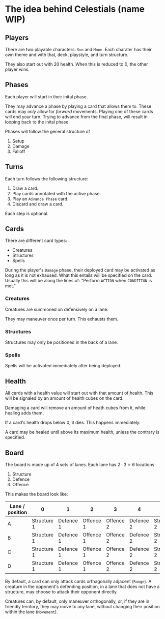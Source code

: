 # The idea behind Celestials (name WIP)

## Players

There are two playable characters: `Sun` and `Moon`.
Each charater has their own theme and with that, deck, playstyle, and turn structure.

They also start out with $20$ health.
When this is reduced to $0$, the other player wins.

## Phases

Each player will start in their inital phase.

They may advance a phase by playing a card that allows them to.
These cards may _only_ allow for _forward_ movements.
Playing one of these cards will end your turn.
Trying to advance from the final phase, will result in looping back to the inital phase.

Phases will follow the general structure of

1. Setup
2. Damage
3. Falloff

## Turns

Each turn follows the following structure:

1. Draw a card.
2. Play cards annotated with the active phase.
3. Play an `Advance Phase` card.
4. Discard and draw a card.

Each step is optional.

## Cards

There are different card types:

- Creatures
- Structures
- Spells

During the player's `Damage` phase, their deployed card may be activated
as long as it is not exhaused.
What this entails will be specified on the card.
Usually this will be along the lines of: "Perform `ACTION` when `CONDITION` is met."

### Creatures

Creatures are summoned on defensively on a lane.

They may maneuver once per turn.
This exhausts them.

### Structures

Structures may only be positioned in the back of a lane.

### Spells

Spells will be activated immediately after being deployed.

## Health

All cards with a health value will start out with that amount of health.
This will be signaled by an amount of health cubes on the card.

Damaging a card will remove an amount of heath cubes from it,
while healing adds them.

If a card's health drops below 0, it dies. This happens immediately.

A card may be healed until above its maximum health,
unless the contrary is specified.

## Board

The board is made up of $4$ sets of lanes.
Each lane has $2 \cdot 3 = 6$ locations:

1. Structure
2. Defence
3. Offence

This makes the board look like:

| Lane / position | 0           | 1         | 2         | 3         | 4         | 5           |
| --------------- | ----------- | --------- | --------- | --------- | --------- | ----------- |
| A               | Structure 1 | Defence 1 | Offence 1 | Offence 2 | Defence 2 | Structure 2 |
| B               | Structure 1 | Defence 1 | Offence 1 | Offence 2 | Defence 2 | Structure 2 |
| C               | Structure 1 | Defence 1 | Offence 1 | Offence 2 | Defence 2 | Structure 2 |
| D               | Structure 1 | Defence 1 | Offence 1 | Offence 2 | Defence 2 | Structure 2 |

By default, a card can only attack cards orthagonally adjacent (`Range`).
A creature in the opponent's defending position,
in a lane that does not have a structure,
may choose to attack their opponent directly.

Creatures can, by default, only maneuver orthogonally,
or, if they are in friendly territory,
they may move to any lane, without changing their position within the lane (`Movement`).
